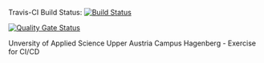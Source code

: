 Travis-CI Build Status: [![Build Status](https://travis-ci.com/JakobStadlhuber/go-mux.svg?branch=master)](https://travis-ci.com/JakobStadlhuber/go-mux)

[![Quality Gate Status](https://sonarcloud.io/api/project_badges/measure?project=JakobStadlhuber_go-mux&metric=alert_status)](https://sonarcloud.io/dashboard?id=JakobStadlhuber_go-mux)

Unversity of Applied Science Upper Austria Campus Hagenberg - Exercise for CI/CD
